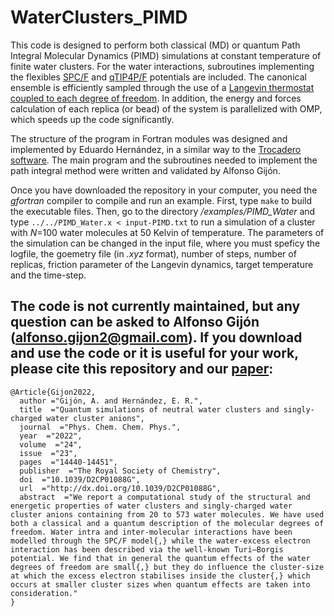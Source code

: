# WaterClusters_PIMD
This code is designed to perform both classical (MD) or quantum Path Integral Molecular Dynamics (PIMD) simulations at constant temperature of finite water clusters. For the water interactions, subroutines implementing the flexibles [SPC/F](https://doi.org/10.1103/PhysRevB.31.2643) and [qTIP4P/F](https://doi.org/10.1063/1.3167790) potentials are included. The canonical ensemble is efficiently sampled through the use of a [Langevin thermostat coupled to each degree of freedom](https://doi.org/10.1103/PhysRevE.75.056707). In addition, the energy and forces calculation of each replica (or bead) of the system is parallelized with OMP, which speeds up the code significantly. 

The structure of the program in Fortran modules was designed and implemented by Eduardo Hernández, in a similar way to the [Trocadero software](https://doi.org/10.1016/S0927-0256(03)00100-9). The main program and the subroutines needed to implement the path integral method were written and validated by Alfonso Gijón.

Once you have downloaded the repository in your computer, you need the *gfortran* compiler to compile and run an example. First, type `make` to build the executable files. Then, go to the directory */examples/PIMD_Water* and type `../../PIMD_Water.x < input-PIMD.txt` to run a simulation of a cluster with *N*=100 water molecules at 50 Kelvin of temperature. The parameters of the simulation can be changed in the input file, where you must speficy the logfile, the goemetry file (in *.xyz* format), number of steps, number of replicas, friction parameter of the Langevin dynamics, target temperature and the time-step.

The code is not currently maintained, but any question can be asked to Alfonso Gijón (alfonso.gijon2@gmail.com). If you download and use the code or it is useful for your work, please cite this repository and our [paper](https://doi.org/10.1039/D2CP01088G): 
---

```
@Article{Gijon2022,
  author ="Gijón, A. and Hernández, E. R.",
  title  ="Quantum simulations of neutral water clusters and singly-charged water cluster anions",
  journal  ="Phys. Chem. Chem. Phys.",
  year  ="2022",
  volume  ="24",
  issue  ="23",
  pages  ="14440-14451",
  publisher  ="The Royal Society of Chemistry",
  doi  ="10.1039/D2CP01088G",
  url  ="http://dx.doi.org/10.1039/D2CP01088G",
  abstract  ="We report a computational study of the structural and energetic properties of water clusters and singly-charged water cluster anions containing from 20 to 573 water molecules. We have used both a classical and a quantum description of the molecular degrees of freedom. Water intra and inter-molecular interactions have been modelled through the SPC/F model{,} while the water-excess electron interaction has been described via the well-known Turi–Borgis potential. We find that in general the quantum effects of the water degrees of freedom are small{,} but they do influence the cluster-size at which the excess electron stabilises inside the cluster{,} which occurs at smaller cluster sizes when quantum effects are taken into consideration."
}
```
